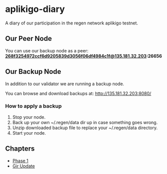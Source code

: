 # aplikigo-diary

A diary of our participation in the regen network aplikigo testnet.

## Our Peer Node

You can use our backup node as a peer: **268f3254972ccf6d9205839d3056f06df4984c1f@135.181.32.203:26656**

## Our Backup Node

In addition to our validator we are running a backup node.

You can browse and download backups at: http://135.181.32.203:8080/

### How to apply a backup
1. Stop your node.
2. Back up your own ~/.regen/data dir up in case something goes wrong.
3. Unzip downloaded backup file to replace your ~/.regen/data directory.
4. Start your node.

## Chapters

* [Phase 1](phase-1/README.md)
* [Gir Update](gir_update/README.md)
